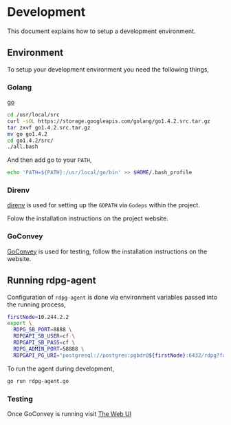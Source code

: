 # Development

This document explains how to setup a development environment.

## Environment 

To setup your development environment you need the following things,

### Golang

[go](http://golang.org)

```sh
cd /usr/local/src
curl -sOL https://storage.googleapis.com/golang/go1.4.2.src.tar.gz
tar zxvf go1.4.2.src.tar.gz
mv go go1.4.2
cd go1.4.2/src/
./all.bash
```

And then add go to your `PATH`,

```sh
echo 'PATH=${PATH}:/usr/local/go/bin' >> $HOME/.bash_profile
```

### Direnv

[direnv](http://direnv.net) is used for setting up the `GOPATH` via `Godeps` within the project.

Folow the installation instructions on the project website.

### GoConvey

[GoConvey](http://goconvey.co) is used for testing, follow the installation 
instructions on the website.

## Running rdpg-agent

Configuration of `rdpg-agent` is done via environment variables passed into the running process,

```sh
firstNode=10.244.2.2
export \
  RDPG_SB_PORT=8888 \
  RDPGAPI_SB_USER=cf \
  RDPGAPI_SB_PASS=cf \
  RDPG_ADMIN_PORT=58888 \
  RDPGAPI_PG_URI="postgresql://postgres:pgbdr@${firstNode}:6432/rdpg?fallback_application_name=rdpg-agent&connect_timeout=5&sslmode=disable" 
```

To run the agent during development,

```sh
go run rdpg-agent.go
```
### Testing
Once GoConvey is running visit [The Web UI](http://127.0.0.1:8080)

